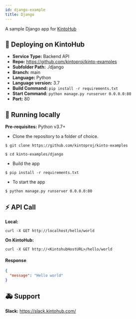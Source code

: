 ```yaml
---
id: django-example
title: Django
---
```


A sample Django app for [KintoHub](https://kintohub.com)

## :rocket: Deploying on KintoHub

- **Service Type:** Backend API
- **Repo:** https://github.com/kintoproj/kinto-examples
- **Subfolder Path:** ./django
- **Branch:** main
- **Language:** Python
- **Language version:** 3.7
- **Build Command:** `pip install -r requirements.txt`
- **Start Command:** `python manage.py runserver 0.0.0.0:80`
- **Port:** 80

## :hammer: Running locally

**Pre-requisites:** Python v3.7+

- Clone the repository to a folder of choice.

```
$ git clone https://github.com/kintoproj/kinto-examples

$ cd kinto-examples/django
```

- Build the app

```
$ pip install -r requirements.txt
```

- To start the app

```
$ python manage.py runserver 0.0.0.0:80
```

## :zap: API Call

**Local:**

```
curl -X GET http://localhost/hello/world
```

**On KintoHub:**

```
curl -X GET http://<KintohubHostURL>/hello/world
```

#### Response

```json
{
  "message": "Hello world"
}
```

## :ambulance: Support

**Slack:** https://slack.kintohub.com/
